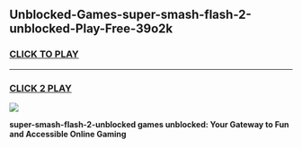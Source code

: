
## Unblocked-Games-super-smash-flash-2-unblocked-Play-Free-39o2k
<h3>
<a href="https://premium76.site?title=super-smash-flash-2-unblocked&ref=23A">CLICK TO PLAY</a></h3>
<hr>

<h3>
<a href="https://premium76.site?title=super-smash-flash-2-unblocked&ref=23A">CLICK 2 PLAY</a>
  
</h3>

<a href="https://premium76.site?title=super-smash-flash-2-unblocked&ref=23A"><img src="https://clearcache.store/games.png"></a>


**super-smash-flash-2-unblocked games unblocked: Your Gateway to Fun and Accessible Online Gaming**
